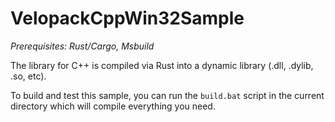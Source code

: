 # VelopackCppWin32Sample
_Prerequisites: Rust/Cargo, Msbuild_

The library for C++ is compiled via Rust into a dynamic library (.dll, .dylib, .so, etc).

To build and test this sample, you can run the `build.bat` script in the current directory which will compile everything you need.